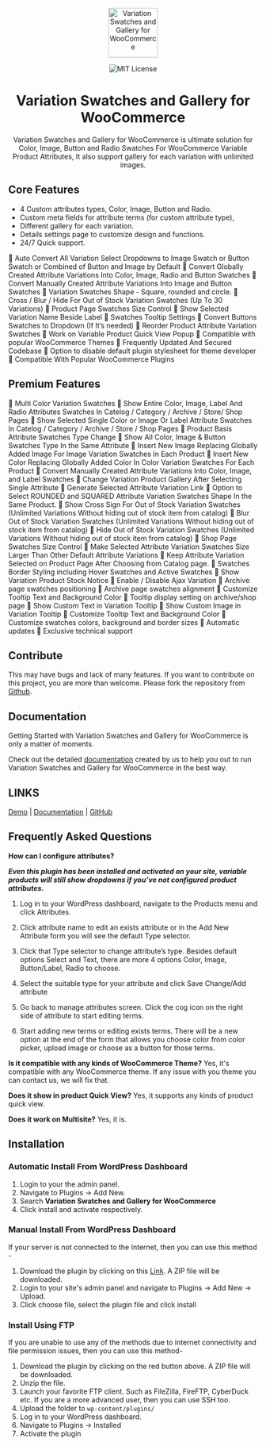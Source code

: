 <p  align="center">
<img src="https://demo.zqe.io/app/plugins/variation-swatches-and-gallery/admin/imgs/icon.svg" height="100" alt="Variation Swatches and Gallery for WooCommerce"  />
</p>

<p  align="center">
<img alt="MIT License" src="https://img.shields.io/github/license/zqelab/variation-swatches-and-gallery?color=%23525ddc&style=flat-square"  />
</p>

<h1  align="center"><strong>Variation Swatches and Gallery for WooCommerce</strong></h1>

<p  align="center">
Variation Swatches and Gallery for WooCommerce is ultimate solution for Color, Image, Button and Radio Swatches For WooCommerce Variable Product Attributes, It also support gallery for each variation with unlimited images. 
</p>

## Core Features
* 4 Custom attributes types, Color, Image, Button and Radio.
* Custom meta fields for attribute terms (for custom attribute type),
* Different gallery for each variation.
* Details settings page to customize design and functions.
* 24/7 Quick support.

📢 Auto Convert All Variation Select Dropdowns to Image Swatch or Button Swatch or Combined of Button and Image by Default
📢 Convert Globally Created Attribute Variations Into Color, Image, Radio and Button Swatches
📢 Convert Manually Created Attribute Variations Into Image and Button Swatches
📢 Variation Swatches Shape - Square, rounded and circle.
📢 Cross / Blur / Hide For Out of Stock Variation Swatches (Up To 30 Variations)
📢 Product Page Swatches Size Control
📢 Show Selected Variation Name Beside Label
📢 Swatches Tooltip Settings
📢 Convert Buttons Swatches to Dropdown (If It’s needed)
📢 Reorder Product Attribute Variation Swatches
📢 Work on Variable Product Quick View Popup
📢 Compatible with popular WooCommerce Themes
📢 Frequently Updated And Secured Codebase
📢 Option to disable default plugin stylesheet for theme developer
📢 Compatible With Popular WooCommerce Plugins

## Premium Features
📢 Multi Color Variation Swatches
📢 Show Entire Color, Image, Label And Radio Attributes Swatches In Catelog / Category / Archive / Store/ Shop Pages
📢 Show Selected Single Color or Image Or Label Attribute Swatches In Catelog / Category / Archive / Store / Shop Pages
📢 Product Basis Attribute Swatches Type Change
📢 Show All Color, Image & Button Swatches Type In the Same Attribute
📢 Insert New Image Replacing Globally Added Image For Image Variation Swatches In Each Product
📢 Insert New Color Replacing Globally Added Color In Color Variation Swatches For Each Product
📢 Convert Manually Created Attribute Variations Into Color, Image, and Label Swatches
📢 Change Variation Product Gallery After Selecting Single Attribute
📢 Generate Selected Attribute Variation Link
📢 Option to Select ROUNDED and SQUARED Attribute Variation Swatches Shape In the Same Product.
📢 Show Cross Sign For Out of Stock Variation Swatches (Unlimited Variations Without hiding out of stock item from catalog)
📢 Blur Out of Stock Variation Swatches (Unlimited Variations Without hiding out of stock item from catalog)
📢 Hide Out of Stock Variation Swatches (Unlimited Variations Without hiding out of stock item from catalog)
📢 Shop Page Swatches Size Control
📢 Make Selected Attribute Variation Swatches Size Larger Than Other Default Attribute Variations
📢 Keep Attribute Variation Selected on Product Page After Choosing from Catalog page.
📢 Swatches Border Styling including Hover Swatches and Active Swatches
📢 Show Variation Product Stock Notice
📢 Enable / Disable Ajax Variation
📢 Archive page swatches positioning
📢 Archive page swatches alignment
📢 Customize Tooltip Text and Background Color
📢 Tooltip display setting on archive/shop page
📢 Show Custom Text in Variation Tooltip
📢 Show Custom Image in Variation Tooltip
📢 Customize Tooltip Text and Background Color
📢 Customize swatches colors, background and border sizes
📢 Automatic updates
📢 Exclusive technical support

## Contribute

This may have bugs and lack of many features. If you want to contribute on this project, you are more than welcome. Please fork the repository from [Github](https://github.com/zqelab/variation-swatches-and-gallery).
 
## Documentation

Getting Started with Variation Swatches and Gallery for WooCommerce is only a matter of moments.

Check out the detailed [documentation](https://zqe.io/docs/variation-swatches-and-gallery-documentation/) created by us to help you out to run Variation Swatches and Gallery for WooCommerce in the best way.
  
## LINKS
  
[Demo](https://demo.zqe.io/variation-swatches-and-gallery) | [Documentation](https://zqe.io/docs/variation-swatches-and-gallery-documentation) | [GitHub](https://github.com/akdevs/variation-swatches-and-gallery)
  
## Frequently Asked Questions

  **How can I configure attributes?**
  
***Even this plugin has been installed and activated on your site, variable products will still show dropdowns if you’ve not configured product attributes.***

1. Log in to your WordPress dashboard, navigate to the Products menu and click Attributes.

2. Click attribute name to edit an exists attribute or in the Add New Attribute form you will see the default Type selector.

3. Click that Type selector to change attribute’s type. Besides default options Select and Text, there are more 4 options Color, Image, Button/Label, Radio to choose.

4. Select the suitable type for your attribute and click Save Change/Add attribute

5. Go back to manage attributes screen. Click the cog icon on the right side of attribute to start editing terms.

6. Start adding new terms or editing exists terms. There will be a new option at the end of the form that allows you choose color from color picker, upload image or choose as a button for those terms.

**Is it compatible with any kinds of WooCommerce Theme?**
Yes, it's compatible with any WooCommerce theme. If any issue with you theme you can contact us, we will fix that.

**Does it show in product Quick View?**
Yes, it supports any kinds of product quick view.

**Does it work on Multisite?**
Yes, it is.

## Installation
### Automatic Install From WordPress Dashboard
 1. Login to your the admin panel.
2. Navigate to Plugins -> Add New.
3. Search **Variation Swatches and Gallery for WooCommerce**
4. Click install and activate respectively.

### Manual Install From WordPress Dashboard
If your server is not connected to the Internet, then you can use this method -

1. Download the plugin by clicking on this [Link](https://downloads.wordpress.org/plugin/variation-swatches-and-gallery.zip). A ZIP file will be downloaded.
2. Login to your site's admin panel and navigate to Plugins -> Add New -> Upload.
3. Click choose file, select the plugin file and click install

### Install Using FTP
If you are unable to use any of the methods due to internet connectivity and file permission issues, then you can use this method-

1. Download the plugin by clicking on the red button above. A ZIP file will be downloaded.
2. Unzip the file.
3. Launch your favorite FTP client. Such as FileZilla, FireFTP, CyberDuck etc. If you are a more advanced user, then you can use SSH too.
4. Upload the folder to `wp-content/plugins/`
5. Log in to your WordPress dashboard.
6. Navigate to Plugins -> Installed
7. Activate the plugin